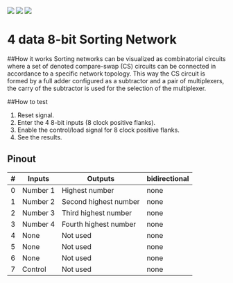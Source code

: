 ![](../../workflows/gds/badge.svg) ![](../../workflows/docs/badge.svg) ![](../../workflows/wokwi_test/badge.svg)

# 4 data 8-bit Sorting Network

##How it works
Sorting networks can be visualized as combinatorial circuits where a set of denoted
compare-swap (CS) circuits can be connected in accordance to a specific network
topology. This way the CS circuit is formed by a full adder configured as a subtractor
and a pair of multiplexers, the carry of the subtractor is used for the selection of the
multiplexer.

##How to test
1. Reset signal.
2. Enter the 4 8-bit inputs (8 clock positive flanks).
3. Enable the control/load signal for 8 clock positive flanks.
4. See the results.


## Pinout
| # | Inputs   | Outputs        |  bidirectional  |
| - | -------- | -------------- | --------------- |
| 0 | Number 1 | Highest number | none            |
| 1 | Number 2 | Second highest number | none     |
| 2 | Number 3 | Third highest number | none      |
| 3 | Number 4 | Fourth highest number | none     |
| 4 | None     | Not used       | none            |
| 5 | None     | Not used       | none            |
| 6 | None     | Not used       | none            |
| 7 | Control  | Not used       | none            |

